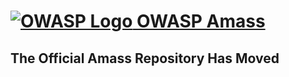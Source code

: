 # [![OWASP Logo](https://github.com/OWASP/Amass/blob/master/images/owasp_logo.png) OWASP Amass](https://github.com/OWASP/Amass)

## The Official Amass Repository Has Moved
